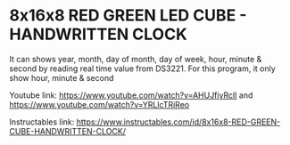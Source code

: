 # 8x16x8 RED GREEN LED CUBE - HANDWRITTEN CLOCK
It can shows year, month, day of month, day of week, hour, minute & second by reading real time value from DS3221. For this program, it only show hour, minute & second

Youtube link: https://www.youtube.com/watch?v=AHUJfiyRclI and https://www.youtube.com/watch?v=YRLlcTRiReo

Instructables link: https://www.instructables.com/id/8x16x8-RED-GREEN-CUBE-HANDWRITTEN-CLOCK/
